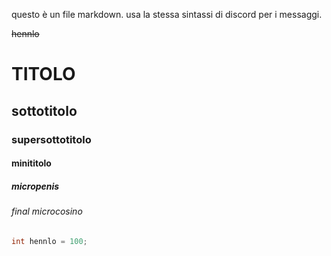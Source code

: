 questo è un file markdown. usa la stessa sintassi di discord per i messaggi.

~~hennlo~~


# TITOLO
## sottotitolo
### supersottotitolo
#### minititolo
##### micropenis
###### final microcosino

```java
int hennlo = 100;
```